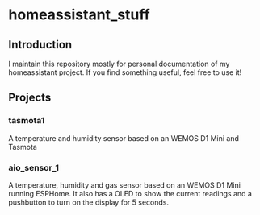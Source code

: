 # homeassistant_stuff

## Introduction
I maintain this repository mostly for personal documentation of my homeassistant project. If you find something useful, feel free to use it!

## Projects

### tasmota1
A temperature and humidity sensor based on an WEMOS D1 Mini and Tasmota

### aio_sensor_1
A temperature, humidity and gas sensor based on an WEMOS D1 Mini running ESPHome. It also has a OLED to show the current readings and a pushbutton to turn on the display for 5 seconds.
